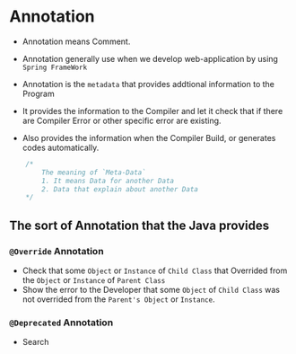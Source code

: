 # Annotation

- Annotation means Comment. 
- Annotation generally use when we develop web-application by using `Spring FrameWork`

- Annotation is the `metadata` that provides addtional information to the Program
- It provides the information to the Compiler and let it check that if there are Compiler Error or other specific error are existing.
- Also provides the information when the Compiler Build, or generates codes automatically.

```java
    /*
        The meaning of `Meta-Data`
        1. It means Data for another Data
        2. Data that explain about another Data
    */
```

## The sort of Annotation that the Java provides

### `@Override` Annotation

- Check that some `Object` or `Instance` of `Child Class` that Overrided from the `Object` or  `Instance` of `Parent Class`
- Show the error to the Developer that some `Object` of `Child Class` was not overrided from the `Parent's Object` or `Instance`.

### `@Deprecated` Annotation

- Search 